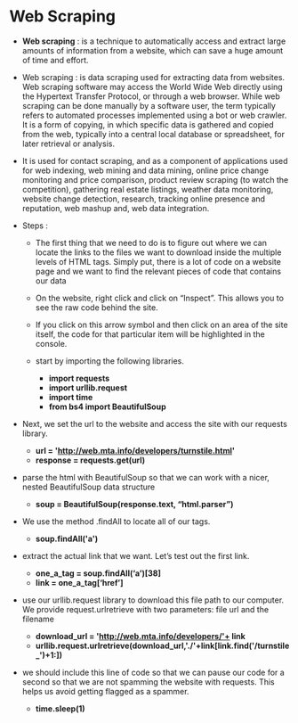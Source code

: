 # Web Scraping

* **Web scraping** : is a technique to automatically access and extract large amounts of information from a website, which can save a huge amount of time and effort.

* Web scraping : is data scraping used for extracting data from websites. Web scraping software may access the World Wide Web directly using the Hypertext Transfer Protocol, or through a web browser. While web scraping can be done manually by a software user, the term typically refers to automated processes implemented using a bot or web crawler. It is a form of copying, in which specific data is gathered and copied from the web, typically into a central local database or spreadsheet, for later retrieval or analysis.

* It is used for contact scraping, and as a component of applications used for web indexing, web mining and data mining, online price change monitoring and price comparison, product review scraping (to watch the competition), gathering real estate listings, weather data monitoring, website change detection, research, tracking online presence and reputation, web mashup and, web data integration.

* Steps :

    * The first thing that we need to do is to figure out where we can locate the links to the files we want to download inside the multiple levels of HTML tags. Simply put, there is a lot of code on a website page and we want to find the relevant pieces of code that contains our data

    * On the website, right click and click on “Inspect”. This allows you to see the raw code behind the site.

    * If you click on this arrow symbol and then click on an area of the site itself, the code for that particular item will be highlighted in the console.

    * start by importing the following libraries.

        * **import requests**
        * **import urllib.request**
        * **import time**
        * **from bs4 import BeautifulSoup**

* Next, we set the url to the website and access the site with our requests library.

    * **url = 'http://web.mta.info/developers/turnstile.html'**
    * **response = requests.get(url)**

* parse the html with BeautifulSoup so that we can work with a nicer, nested BeautifulSoup data structure

    * **soup = BeautifulSoup(response.text, “html.parser”)**

* We use the method .findAll to locate all of our tags.

    * **soup.findAll('a')**

* extract the actual link that we want. Let’s test out the first link.

    * **one_a_tag = soup.findAll(‘a’)[38]**
    * **link = one_a_tag[‘href’]**

* use our urllib.request library to download this file path to our computer. We provide request.urlretrieve with two parameters: file url and the filename

    * **download_url = 'http://web.mta.info/developers/'+ link**
    * **urllib.request.urlretrieve(download_url,'./'+link[link.find('/turnstile_')+1:])**

* we should include this line of code so that we can pause our code for a second so that we are not spamming the website with requests. This helps us avoid getting flagged as a spammer.

    * **time.sleep(1)**


